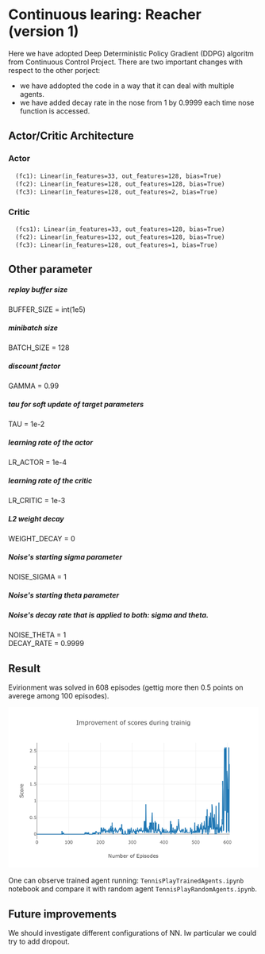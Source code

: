 # Continuous learing: Reacher (version 1)

Here we have adopted Deep Deterministic Policy Gradient (DDPG) algoritm from Continuous Control Project. There are two important changes with respect to the other porject:

* we have addopted the code in a way that it can deal with multiple agents.
* we have added decay rate in the nose from 1 by 0.9999 each time nose function is accessed.

## Actor/Critic Architecture

### Actor

```
  (fc1): Linear(in_features=33, out_features=128, bias=True)
  (fc2): Linear(in_features=128, out_features=128, bias=True)
  (fc3): Linear(in_features=128, out_features=2, bias=True)
```

### Critic

```
  (fcs1): Linear(in_features=33, out_features=128, bias=True)
  (fc2): Linear(in_features=132, out_features=128, bias=True)
  (fc3): Linear(in_features=128, out_features=1, bias=True)
```

## Other parameter

##### replay buffer size
BUFFER_SIZE = int(1e5)  
##### minibatch size
BATCH_SIZE = 128   
##### discount factor
GAMMA = 0.99  
##### tau for soft update of target parameters
TAU = 1e-2     
##### learning rate of the actor 
LR_ACTOR = 1e-4   
##### learning rate of the critic
LR_CRITIC = 1e-3 
##### L2 weight decay
WEIGHT_DECAY = 0  
##### Noise's starting sigma parameter
NOISE_SIGMA = 1     
##### Noise's starting theta parameter
##### Noise's decay rate that is applied to both: sigma and theta.
NOISE_THETA = 1         
DECAY_RATE = 0.9999     

## Result

Evirionment was solved in 608 episodes (gettig more then 0.5 points on averege among 100 episodes).


![Alt text](https://github.com/sbartek/unity_tennis_with_reinforcement_learning/blob/master/score1.png?raw=true "Optional Title")

One can observe trained agent running: `TennisPlayTrainedAgents.ipynb` notebook and compare it with random agent `TennisPlayRandomAgents.ipynb`.

## Future improvements

We should investigate different configurations of NN. Iw particular we could try to add dropout.